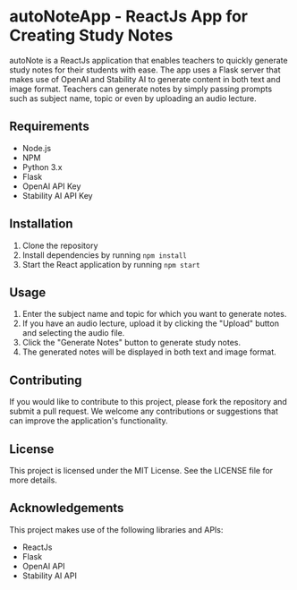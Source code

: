 # autoNoteApp - ReactJs App for Creating Study Notes

autoNote is a ReactJs application that enables teachers to quickly generate study notes for their students with ease. The app uses a Flask server that makes use of OpenAI and Stability AI to generate content in both text and image format. Teachers can generate notes by simply passing prompts such as subject name, topic or even by uploading an audio lecture.

## Requirements

- Node.js
- NPM
- Python 3.x
- Flask
- OpenAI API Key
- Stability AI API Key

## Installation

1. Clone the repository
2. Install dependencies by running `npm install`
6. Start the React application by running `npm start`

## Usage

1. Enter the subject name and topic for which you want to generate notes.
2. If you have an audio lecture, upload it by clicking the "Upload" button and selecting the audio file.
3. Click the "Generate Notes" button to generate study notes.
4. The generated notes will be displayed in both text and image format.

## Contributing

If you would like to contribute to this project, please fork the repository and submit a pull request. We welcome any contributions or suggestions that can improve the application's functionality.

## License

This project is licensed under the MIT License. See the LICENSE file for more details.

## Acknowledgements

This project makes use of the following libraries and APIs:

- ReactJs
- Flask
- OpenAI API
- Stability AI API

